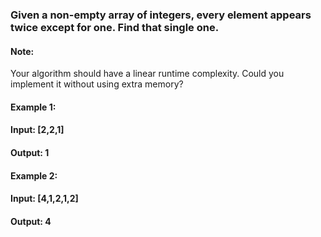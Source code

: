 ### Given a non-empty array of integers, every element appears twice except for one. Find that single one.

#### Note:

Your algorithm should have a linear runtime complexity. Could you implement it without using extra memory?

#### Example 1:

#### Input: [2,2,1]
#### Output: 1
#### Example 2:

#### Input: [4,1,2,1,2]
#### Output: 4
